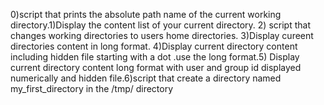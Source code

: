 0)script that prints the absolute path name of the current working directory.1)Display the content list of your current directory. 2) script that changes working directories to users home directories. 3)Display cureent directories content in long format. 4)Display current directory content including hidden file starting with a dot .use the long format.5) Display current directory content long format with user and group id displayed numerically and hidden file.6)script that create a directory named my_first_directory in the /tmp/ directory
